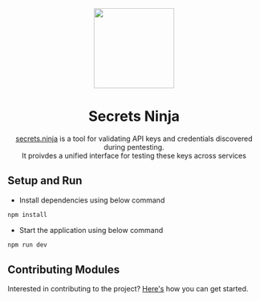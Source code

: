 <div align="center">

  <img src='https://github.com/NikhilPanwar/secrets-ninja/blob/master/src/assets/logo-t.png' height="160">

  <h1>Secrets Ninja</h1>

  [secrets.ninja](https://secrets.ninja) is a tool for validating API keys and credentials discovered during pentesting. 
  <br>It proivdes a unified interface for testing these keys across services

</div>

## Setup and Run

- Install dependencies using below command

```bash
npm install
```

- Start the application using below command

```bash
npm run dev
```

## Contributing Modules

Interested in contributing to the project? [Here's](CONTRIBUTING.md) how you can get started.

